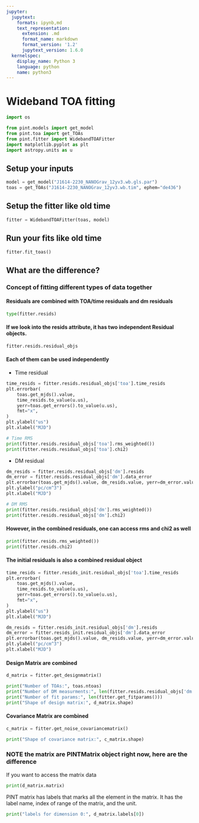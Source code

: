 ```yaml
---
jupyter:
  jupytext:
    formats: ipynb,md
    text_representation:
      extension: .md
      format_name: markdown
      format_version: '1.2'
      jupytext_version: 1.6.0
  kernelspec:
    display_name: Python 3
    language: python
    name: python3
---
```


# Wideband TOA fitting

```python execution={"iopub.execute_input": "2020-09-10T16:29:20.198689Z", "iopub.status.busy": "2020-09-10T16:29:20.198111Z", "iopub.status.idle": "2020-09-10T16:29:22.547401Z", "shell.execute_reply": "2020-09-10T16:29:22.547856Z"}
import os

from pint.models import get_model
from pint.toa import get_TOAs
from pint.fitter import WidebandTOAFitter
import matplotlib.pyplot as plt
import astropy.units as u
```

## Setup your inputs

```python execution={"iopub.execute_input": "2020-09-10T16:29:22.551487Z", "iopub.status.busy": "2020-09-10T16:29:22.550933Z", "iopub.status.idle": "2020-09-10T16:29:24.214947Z", "shell.execute_reply": "2020-09-10T16:29:24.214428Z"}
model = get_model("J1614-2230_NANOGrav_12yv3.wb.gls.par")
toas = get_TOAs("J1614-2230_NANOGrav_12yv3.wb.tim", ephem="de436")
```

## Setup the fitter like old time

```python execution={"iopub.execute_input": "2020-09-10T16:29:24.231849Z", "iopub.status.busy": "2020-09-10T16:29:24.225575Z", "iopub.status.idle": "2020-09-10T16:29:24.723913Z", "shell.execute_reply": "2020-09-10T16:29:24.723416Z"}
fitter = WidebandTOAFitter(toas, model)
```

## Run your fits like old time

```python execution={"iopub.execute_input": "2020-09-10T16:29:24.760908Z", "iopub.status.busy": "2020-09-10T16:29:24.760345Z", "iopub.status.idle": "2020-09-10T16:29:28.292646Z", "shell.execute_reply": "2020-09-10T16:29:28.292141Z"}
fitter.fit_toas()
```

## What are the difference?


### Concept of fitting different types of data together
#### Residuals are combined with TOA/time residuals and dm residuals

```python execution={"iopub.execute_input": "2020-09-10T16:29:28.296487Z", "iopub.status.busy": "2020-09-10T16:29:28.295938Z", "iopub.status.idle": "2020-09-10T16:29:28.299335Z", "shell.execute_reply": "2020-09-10T16:29:28.298731Z"}
type(fitter.resids)
```

#### If we look into the resids attribute, it has two independent Residual objects.

```python execution={"iopub.execute_input": "2020-09-10T16:29:28.303156Z", "iopub.status.busy": "2020-09-10T16:29:28.302609Z", "iopub.status.idle": "2020-09-10T16:29:28.305446Z", "shell.execute_reply": "2020-09-10T16:29:28.305874Z"}
fitter.resids.residual_objs
```

#### Each of them can be used independently

* Time residual

```python execution={"iopub.execute_input": "2020-09-10T16:29:28.342821Z", "iopub.status.busy": "2020-09-10T16:29:28.330288Z", "iopub.status.idle": "2020-09-10T16:29:28.520180Z", "shell.execute_reply": "2020-09-10T16:29:28.519607Z"}
time_resids = fitter.resids.residual_objs['toa'].time_resids
plt.errorbar(
    toas.get_mjds().value,
    time_resids.to_value(u.us),
    yerr=toas.get_errors().to_value(u.us),
    fmt="x",
)
plt.ylabel("us")
plt.xlabel("MJD")
```

```python execution={"iopub.execute_input": "2020-09-10T16:29:28.525251Z", "iopub.status.busy": "2020-09-10T16:29:28.524698Z", "iopub.status.idle": "2020-09-10T16:29:28.527648Z", "shell.execute_reply": "2020-09-10T16:29:28.527083Z"}
# Time RMS
print(fitter.resids.residual_objs['toa'].rms_weighted())
print(fitter.resids.residual_objs['toa'].chi2)
```

* DM residual

```python execution={"iopub.execute_input": "2020-09-10T16:29:28.556722Z", "iopub.status.busy": "2020-09-10T16:29:28.535404Z", "iopub.status.idle": "2020-09-10T16:29:28.698341Z", "shell.execute_reply": "2020-09-10T16:29:28.697831Z"}
dm_resids = fitter.resids.residual_objs['dm'].resids
dm_error = fitter.resids.residual_objs['dm'].data_error
plt.errorbar(toas.get_mjds().value, dm_resids.value, yerr=dm_error.value, fmt="x")
plt.ylabel("pc/cm^3")
plt.xlabel("MJD")
```

```python execution={"iopub.execute_input": "2020-09-10T16:29:28.703699Z", "iopub.status.busy": "2020-09-10T16:29:28.703155Z", "iopub.status.idle": "2020-09-10T16:29:28.705717Z", "shell.execute_reply": "2020-09-10T16:29:28.706203Z"}
# DM RMS
print(fitter.resids.residual_objs['dm'].rms_weighted())
print(fitter.resids.residual_objs['dm'].chi2)
```

#### However, in the combined residuals, one can access rms and chi2 as well

```python execution={"iopub.execute_input": "2020-09-10T16:29:28.710647Z", "iopub.status.busy": "2020-09-10T16:29:28.710098Z", "iopub.status.idle": "2020-09-10T16:29:28.713817Z", "shell.execute_reply": "2020-09-10T16:29:28.713259Z"}
print(fitter.resids.rms_weighted())
print(fitter.resids.chi2)
```

#### The initial residuals is also a combined residual object

```python execution={"iopub.execute_input": "2020-09-10T16:29:28.792714Z", "iopub.status.busy": "2020-09-10T16:29:28.779022Z", "iopub.status.idle": "2020-09-10T16:29:28.937303Z", "shell.execute_reply": "2020-09-10T16:29:28.936720Z"}
time_resids = fitter.resids_init.residual_objs['toa'].time_resids
plt.errorbar(
    toas.get_mjds().value,
    time_resids.to_value(u.us),
    yerr=toas.get_errors().to_value(u.us),
    fmt="x",
)
plt.ylabel("us")
plt.xlabel("MJD")
```

```python execution={"iopub.execute_input": "2020-09-10T16:29:28.957488Z", "iopub.status.busy": "2020-09-10T16:29:28.956731Z", "iopub.status.idle": "2020-09-10T16:29:29.107675Z", "shell.execute_reply": "2020-09-10T16:29:29.107097Z"}
dm_resids = fitter.resids_init.residual_objs['dm'].resids
dm_error = fitter.resids_init.residual_objs['dm'].data_error
plt.errorbar(toas.get_mjds().value, dm_resids.value, yerr=dm_error.value, fmt="x")
plt.ylabel("pc/cm^3")
plt.xlabel("MJD")
```

#### Design Matrix are combined

```python execution={"iopub.execute_input": "2020-09-10T16:29:29.121833Z", "iopub.status.busy": "2020-09-10T16:29:29.115596Z", "iopub.status.idle": "2020-09-10T16:29:32.307439Z", "shell.execute_reply": "2020-09-10T16:29:32.307892Z"}
d_matrix = fitter.get_designmatrix()
```

```python execution={"iopub.execute_input": "2020-09-10T16:29:32.318273Z", "iopub.status.busy": "2020-09-10T16:29:32.311723Z", "iopub.status.idle": "2020-09-10T16:29:32.327689Z", "shell.execute_reply": "2020-09-10T16:29:32.327089Z"}
print("Number of TOAs:", toas.ntoas)
print("Number of DM measurments:", len(fitter.resids.residual_objs['dm'].dm_data))
print("Number of fit params:", len(fitter.get_fitparams()))
print("Shape of design matrix:", d_matrix.shape)
```

#### Covariance Matrix are combined

```python execution={"iopub.execute_input": "2020-09-10T16:29:32.339963Z", "iopub.status.busy": "2020-09-10T16:29:32.339244Z", "iopub.status.idle": "2020-09-10T16:29:37.638810Z", "shell.execute_reply": "2020-09-10T16:29:37.638235Z"}
c_matrix = fitter.get_noise_covariancematrix()
```

```python execution={"iopub.execute_input": "2020-09-10T16:29:37.642426Z", "iopub.status.busy": "2020-09-10T16:29:37.641863Z", "iopub.status.idle": "2020-09-10T16:29:37.645045Z", "shell.execute_reply": "2020-09-10T16:29:37.644512Z"}
print("Shape of covariance matrix:", c_matrix.shape)
```

### NOTE the matrix are PINTMatrix object right now, here are the difference


If you want to access the matrix data

```python execution={"iopub.execute_input": "2020-09-10T16:29:37.648769Z", "iopub.status.busy": "2020-09-10T16:29:37.648232Z", "iopub.status.idle": "2020-09-10T16:29:37.651476Z", "shell.execute_reply": "2020-09-10T16:29:37.650922Z"}
print(d_matrix.matrix)
```

PINT matrix has labels that marks all the element in the matrix. It has the label name, index of range of the matrix, and the unit.

```python execution={"iopub.execute_input": "2020-09-10T16:29:37.654999Z", "iopub.status.busy": "2020-09-10T16:29:37.654448Z", "iopub.status.idle": "2020-09-10T16:29:37.657207Z", "shell.execute_reply": "2020-09-10T16:29:37.656755Z"}
print("labels for dimension 0:", d_matrix.labels[0])
```

```python

```
